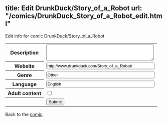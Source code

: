 title: Edit DrunkDuck/Story_of_a_Robot
url: "/comics/DrunkDuck_Story_of_a_Robot_edit.html"
---
Edit info for comic DrunkDuck/Story_of_a_Robot

<form name="comic" action="http://gaepostmail.appspot.com/comic/" method="post">
<table class="comicinfo">
<tr>
<th>Description</th><td><textarea name="description" cols="40" rows="3"></textarea></td>
</tr>
<tr>
<th>Website</th><td><input type="text" name="url" value="http://www.drunkduck.com/Story_of_a_Robot/" size="40"/></td>
</tr>
<tr>
<th>Genre</th><td><input type="text" name="genre" value="Other" size="40"/></td>
</tr>
<tr>
<th>Language</th><td><input type="text" name="language" value="English" size="40"/></td>
</tr>
<tr>
<th>Adult content</th><td><input type="checkbox" name="adult" value="adult" /></td>
</tr>
<tr>
<th></th><td>
<input type="hidden" name="comic" value="DrunkDuck_Story_of_a_Robot" />
<input type="submit" name="submit" value="Submit" />
</td>
</tr>
</table>
</form>

Back to the [comic](DrunkDuck_Story_of_a_Robot.html).
